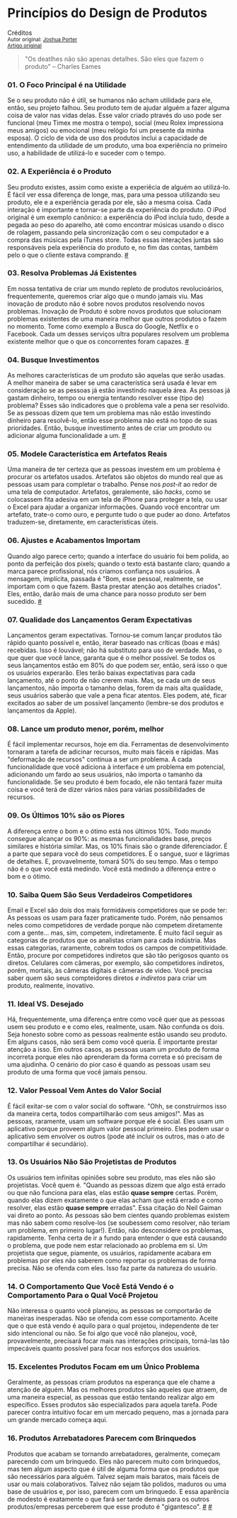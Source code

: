Princípios do Design de Produtos
================================
Créditos<br/>
<small>Autor original: [Joshua Porter](http://bokardo.com/)<br/>[Artigo original](http://bokardo.com/principles-of-product-design/)</small>

>"Os deatlhes não são apenas detalhes. São eles que fazem o produto" &ndash; Charles Eames

### 01. O Foco Principal é na Utilidade
Se o seu produto não é útil, se humanos não acham utilidade para ele, então, seu projeto falhou. Seu produto tem de ajudar alguém a fazer alguma coisa de valor nas vidas delas. Esse valor criado ptravés do uso pode ser funcional (meu Timex me mostra o tempo), social (meu Rolex impressiona meus amigos) ou emocional (meu relógio foi um presente da minha esposa). O ciclo de vida de uso dos produtos inclui a capacidade de entendimento da utilidade de um produto, uma boa experiência no primeiro uso, a habilidade de utilizá-lo e suceder com o tempo.

### 02. A Experiência é o Produto
Seu produto existes, assim como existe a experiêcia de alguém ao utilizá-lo. É fácil ver essa diferença de longe, mas, para uma pessoa utilizando seu produto, ele e a experiência gerada por ele, são a mesma coisa. Cada interação é importante e tornar-se parte da experiência do produto. O iPod original é um exemplo canônico: a experiência do iPod incluía tudo, desde a pegada ao peso do aparelho, até como encontrar músicas usando o disco de rolagem, passando pela sincronização com o seu computador e a compra das músicas pela iTunes store. Todas essas interações juntas são responsáveis pela experiência do produto e, no fim das contas, também pelo o que o cliente estava comprando. [#](http://www.core77.com/reactor/06.07_merholz.asp)

### 03. Resolva Problemas Já Existentes
Em nossa tentativa de criar um mundo repleto de produtos revolucioários, frequentemente, queremos criar algo que o mundo jamais viu. Mas inovação de produto não é sobre novos produtos resolvendo novos problemas. Inovação de Produto é sobre novos produtos que solucionam problemas existentes de uma maneira melhor que outros produtos o fazem no momento. Tome como exemplo a Busca do Google, Netflix e o Facebook. Cada um desses serviços ultra populares resolvem um problema existente melhor que o que os concorrentes foram capazes. [#](https://github.com/erickpatrick/traducoes/blob/master/artigos/experiencia-do-usuario/52-semanas-experiencia-usuario/semanas/02/20140523-resolver-problemas-existentes.md)

### 04. Busque Investimentos
As melhores características de um produto são aquelas que serão usadas. A melhor maneira de saber se uma característica será usada é levar em consideração se as pessoas já estão investindo naquela área. As pessoas já gastam dinheiro, tempo ou energia tentando resolver esse (tipo de) problema? Esses são indicadores que o problema vale a pena ser resolvido. Se as pessoas dizem que tem um problema mas não estão investindo dinheiro para resolvê-lo, então esse problema não está no topo de suas prioridades. Então, busque investimento antes de criar um produto ou adicionar alguma funcionalidade a um. [#](http://52weeksofux.com/post/6069568681/how-to-identify-the-best-design-problems)

### 05. Modele Característica em Artefatos Reais
Uma maneira de ter certeza que as pessoas investem em um problema é procurar os artefatos usados. Artefatos são objetos do mundo real que as pessoas usam para completar o trabalho. Pense nos *post-it* ao redor de uma tela de computador. Artefatos, geralemente, são *hacks*, como se colocassem fita adesiva em um tela de iPhone para proteger a tela, ou usar o Excel para ajudar a organizar informações. Quando você encontrar um artefato, trate-o como ouro, e pergunte tudo o que puder ao dono. Artefatos traduzem-se, diretamente, em características úteis.

### 06. Ajustes e Acabamentos Importam
Quando algo parece certo; quando a interface do usuário foi bem polida, ao ponto da perfeição dos pixels; quando o texto está bastante claro; quando a marca parece profissional, nós criamos confiança nos usuários. A mensagem, implícita, passada é "Bom, esse pessoal, realmente, se importam com o que fazem. Basta prestar atenção aos detalhes criados". Eles, então, darão mais de uma chance para nosso produto ser bem sucedido. [#](https://medium.com/design-startups/c012e5ad32f7)

### 07. Qualidade dos Lançamentos Geram Expectativas
Lançamentos geram expectativas. Tornou-se comum lançar produtos tão rápido quanto possível e, então, iterar baseado nas críticas (boas e más) recebidas. Isso é louvável; não há substituto para uso de verdade. Mas, o que quer que você lance, garanta que é o melhor possível. Se todos os seus lançamentos estão em 80% do que podem ser, então, será isso o que os usuários experarão. Eles terão baixas expectativas para cada lançamento, até o ponto de não crerem mais. Mas, se cada um de seus lançamentos, não importa o tamanho delas, forem da mais alta qualidade, seus usuários saberão que vale a pena ficar atentos. Eles podem, até, ficar excitados ao saber de um possível lançamento (lembre-se dos produtos e lançamentos da Apple).

### 08. Lance um produto menor, porém, melhor
É fácil implementar recursos, hoje em dia. Ferramentas de desenvolvimento tornaram a tarefa de adicinar recursos, muito mais fáceis e rápidas. Mas "deformação de recursos" continua a ser um problema. A cada funcionalidade que você adiciona à interface é um problema em potencial, adicionando um fardo ao seus usuários, não importa o tamanho da funcionalidade. Se seu produto é bem focado, ele não tentará fazer muita coisa e você terá de dizer vários nãos para várias possibilidades de recursos.

### 09. Os Últimos 10% são os Piores
A diferença entre o bom e o ótimo está nos últimos 10%. Todo mundo consegue alcançar os 90%: as mesmas funcionalidades base, preços similares e história similar. Mas, os 10% finais são o grande diferenciador. É a parte que separa você do seus competidores. É o sangue, suor e lágrimas de detalhes. E, provavelmente, tomará 50% do seu tempo. Mas o tempo não é o que você está medindo. Você está medindo a diferença entre o bom e o ótimo.

### 10. Saiba Quem São Seus Verdadeiros Competidores
Email e Excel são dois dos mais formidáveis competidores que se pode ter: As pessoas os usam para fazer praticamente tudo. Porém, não pensamos neles como competidores de verdade porque não competem diretamente com a gente... mas, sim, competem, indiretamente. É muito fácil seguir as categorias de produtos que os analistas criam para cada indústria. Mas essas categorias, raramente, cobrem todos os campos de competitividade. Então, procure por competidores indiretos que são tão perigosos quanto os diretos. Celulares com câmeras, por exemplo, são competidores indiretos, porém, mortais, às câmeras digitais e câmeras de video. Você precisa saber quem são seus compteidores diretos *e indiretos* para criar um produto, realmente, inovativo.

### 11. Ideal VS. Desejado
Há, frequentemente, uma diferença entre como você quer que as pessoas usem seu produto e e como eles, realmente, usam. Não confunda os dois. Seja honesto sobre como as pessoas realmente estão usando seu produto. Em alguns casos, não será bem como você queria. É importante prestar atenção a isso. Em outros casos, as pessoas usam um produto de forma incorreta porque eles não aprenderam da forma correta e só precisam de uma ajudinha. O cenário do pior caso é quando as pessoas usam seu produto de uma forma que você jamais pensou.

### 12. Valor Pessoal Vem Antes do Valor Social
É fácil exitar-se com o valor social do software. "Ohh, se construirmos isso da maneira certa, todos compartilharão com seus amigos!". Mas as pessoas, raramente, usam um software porque ele é social. Eles usam um aplicativo porque proveem algum valor pessoal primeiro. Eles podem usar o aplicativo sem envolver os outros (pode até incluir os outros, mas o ato de compartilhar é secundário).

### 13. Os Usuários Não São Projetistas de Produtos
Os usuários tem infinitas opiniões sobre seu produto, mas eles não são projetistas. Você quem é. "Quando as pessoas dizem que algo está errado ou que não funciona para elas, elas estão **quase sempre** certas. Porém, quando elas dizem exatamente o que elas acham que está errado e como resolver, elas estão **quase sempre** erradas". Essa citação do Neil Gaiman vai direto ao ponto. As pessoas são bem cientes quando problemas existem mas não sabem como resolve-los (se soubessem como resolver, não teriam um problema, em primeiro lugar!). Então, não desconsidere os problemas, rapidamente. Tenha certa de ir a fundo para entender o que está causando o problema, que pode nem estar relacionado ao problema em si. Um projetista que segue, piamente, os usuários, rapidamente acabara em problemas por eles não saberem como reportar os problemas de forma precisa. Não se ofenda com eles. Isso faz parte da natureza do usuário.

### 14. O Comportamento Que Você Está Vendo é o Comportamento Para o Qual Você Projetou
Não interessa o quanto você planejou, as pessoas se comportarão de maneiras inesperadas. Não se ofenda com esse comportamento. Aceite que o que está vendo é aquilo para o qual projetou, independente de ter sido intencional ou não. Se foi algo que você não planejou, você, provavelmente, precisará focar mais nas interações principais, torná-las tão impecáveis quanto possível para focar nos esforços dos usuários.

### 15. Excelentes Produtos Focam em um Único Problema
Geralmente, as pessoas criam produtos na esperança que ele chame a atenção de alguém. Mas os melhores produtos são aqueles que atraem, de uma maneira especial, as pessoas que estão tentando realizar algo em específico. Esses produtos são especializados para aquela tarefa. Pode parecer contra intuitivo focar em um mercado pequeno, mas a jornada para um grande mercado começa aqui.

### 16. Produtos Arrebatadores Parecem com Brinquedos
Produtos que acabam se tornando arrebatadores, geralmente, começam parecendo com um brinquedo. Eles não parecem muito com brinquedos, mas tem algum aspecto que é útil de alguma forma que os produtos que são necessários para alguém. Talvez sejam mais baratos, mais fáceis de usar ou mais colaborativos. Talvez não sejam tão polidos, maduros ou uma base de usuários e, por isso, parecem com um brinquedo. E essa aparência de modesto é exatamente o que fará ser tarde demais para os outros produtos/empresas perceberem que esse produto é "gigantesco". [#](http://www.amazon.com/The-Innovators-Dilemma-Revolutionary-Business/dp/0062060244/) [#](http://cdixon.org/2010/01/03/the-next-big-thing-will-start-out-looking-like-a-toy/)
